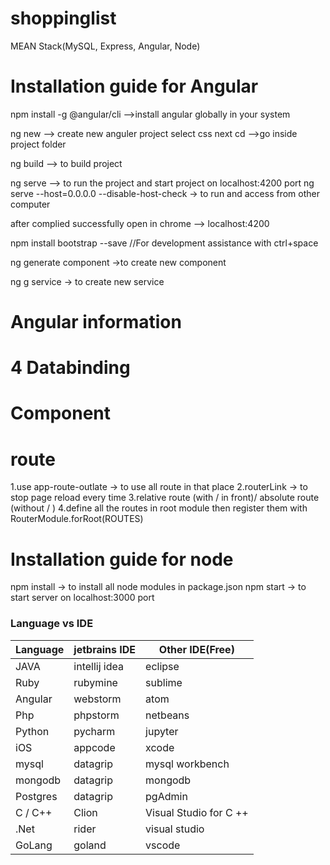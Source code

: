 # shoppinglist
MEAN Stack(MySQL, Express, Angular, Node)

# Installation guide for Angular
npm install -g @angular/cli  	-->install angular globally in your system

ng new <your-app-name>    	--> create new anguler project
select css
next cd <your-app-name>	-->go inside project folder

ng build 			--> to build project

ng serve 			--> to run the project and start project on localhost:4200 port
ng serve --host=0.0.0.0 --disable-host-check 	-> to run and access from other computer

after complied successfully
open in chrome		--> localhost:4200 

npm install bootstrap --save //For development assistance with ctrl+space
<link rel="stylesheet" href="https://maxcdn.bootstrapcdn.com/bootstrap/3.4.1/css/bootstrap.min.css">

ng generate component <your-component-name> ->to create new component

ng g service <your-service-name> -> to create new service

# Angular information
4 Databinding
============
Component
=========

route
=====
1.use app-route-outlate -> to use all route in that place
2.routerLink -> to stop page reload every time
3.relative route (with / in front)/ absolute route (without / )
4.define all the routes in root module then register them with  RouterModule.forRoot(ROUTES)

# Installation guide for node

npm install -> to install all node modules in package.json
npm start -> to start server on localhost:3000 port

### Language vs IDE
| Language | jetbrains IDE | Other IDE(Free)        |
| -------- | ------------- | ---------------------- |
| JAVA     | intellij idea | eclipse                |
| Ruby     | rubymine      | sublime                |
| Angular  | webstorm      | atom                   |
| Php      | phpstorm      | netbeans               |
| Python   | pycharm       | jupyter                |
| iOS      | appcode       | xcode                  |
| mysql    | datagrip      | mysql workbench        |
| mongodb  | datagrip      | mongodb                |
| Postgres | datagrip      | pgAdmin                |
| C / C++  | Clion         | Visual Studio for C ++ |
| .Net     | rider         | visual studio          |
| GoLang   | goland        | vscode                 |
